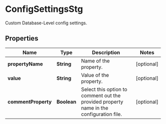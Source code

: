 

# ConfigSettingsStg

Custom Database-Level config settings.

## Properties

Name | Type | Description | Notes
------------ | ------------- | ------------- | -------------
**propertyName** | **String** | Name of the property. |  [optional]
**value** | **String** | Value of the property. |  [optional]
**commentProperty** | **Boolean** | Select this option to comment out the provided property name in the configuration file. |  [optional]



